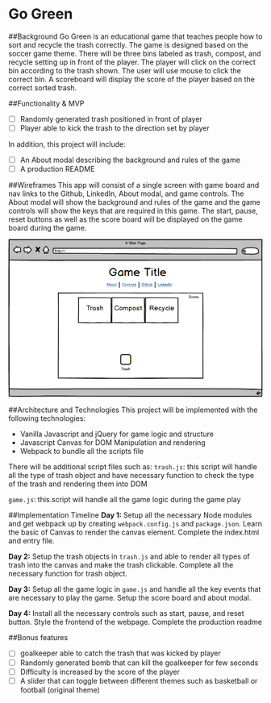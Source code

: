 # Go Green

##Background
Go Green is an educational game that teaches people how to sort and recycle the trash correctly. The game is designed based on the soccer game theme. There will be three bins labeled as trash, compost, and recycle setting up in front of the player. The player will click on the correct bin according to the trash shown. The user will use mouse to click the correct bin. A scoreboard will display the score of the player based on the correct sorted trash.  

##Functionality & MVP
- [ ] Randomly generated trash positioned in front of player
- [ ] Player able to kick the trash to the direction set by player

In addition, this project will include:
- [ ] An About modal describing the background and rules of the game
- [ ] A production README

##Wireframes
This app will consist of a single screen with game board and nav links to the Github, LinkedIn, About modal, and game controls. The About modal will show the background and rules of the game and the game controls will show the keys that are required in this game. The start, pause, reset buttons as well as the score board will be displayed on the game board during the game.

![image of game layout](game_layout.png)

##Architecture and Technologies
This project will be implemented with the following technologies:
- Vanilla Javascript  and jQuery for game logic and structure
- Javascript Canvas for DOM Manipulation and rendering
- Webpack to bundle all the scripts file

There will be additional script files such as:
`trash.js`: this script will handle all the type of trash object and have necessary function to check the type of the trash and rendering them into DOM

`game.js`: this.script will handle all the game logic during the game play

##Implementation Timeline
**Day 1:** Setup all the necessary Node modules and get webpack up by creating `webpack.config.js` and `package.json`. Learn the basic of Canvas to render the canvas element. Complete the index.html and entry file.

**Day 2:** Setup the trash objects in `trash.js` and able to render all types of trash into the canvas and make the trash clickable. Complete all the necessary function for trash object.

**Day 3:** Setup all the game logic in `game.js` and handle all the key events that are necessary to play the game. Setup the score board and about modal.

**Day 4:** Install all the necessary controls such as start, pause, and reset button. Style the frontend of the webpage. Complete the production readme

##Bonus features
- [ ] goalkeeper able to catch the trash that was kicked by player
- [ ] Randomly generated bomb that can kill the goalkeeper for few seconds
- [ ] Difficulty is increased by the score of the player
- [ ] A slider that can toggle between different themes such as basketball or football (original theme)
